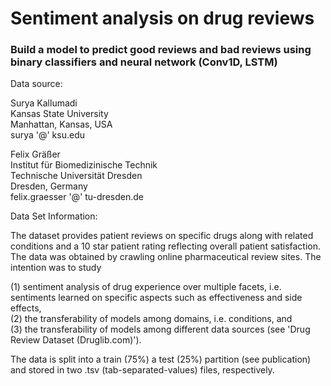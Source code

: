 # Sentiment analysis on drug reviews
### Build a model to predict good reviews and bad reviews using binary classifiers and neural network (Conv1D, LSTM)
Data source: <br>

Surya Kallumadi <br>
Kansas State University <br>
Manhattan, Kansas, USA <br>
surya '@' ksu.edu <br>

Felix Gräßer<br>
Institut für Biomedizinische Technik<br>
Technische Universität Dresden<br>
Dresden, Germany<br>
felix.graesser '@' tu-dresden.de<br>


Data Set Information:<br>

The dataset provides patient reviews on specific drugs along with related conditions and a 10 star patient rating reflecting overall patient satisfaction. The data was obtained by crawling online pharmaceutical review sites. The intention was to study<br>

(1) sentiment analysis of drug experience over multiple facets, i.e. sentiments learned on specific aspects such as effectiveness and side effects,<br>
(2) the transferability of models among domains, i.e. conditions, and<br>
(3) the transferability of models among different data sources (see 'Drug Review Dataset (Druglib.com)').<br>

The data is split into a train (75%) a test (25%) partition (see publication) and stored in two .tsv (tab-separated-values) files, respectively.<br>


